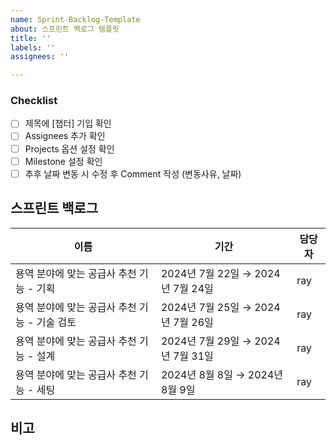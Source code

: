 ```yaml
---
name: Sprint-Backlog-Template
about: 스프린트 백로그 템플릿
title: ''
labels: ''
assignees: ''

---
```


### Checklist
- [ ] 제목에 [챕터] 기입 확인
- [ ] Assignees 추가 확인
- [ ] Projects 옵션 설정 확인
- [ ] Milestone 설정 확인
- [ ] 추후 날짜 변동 시 수정 후 Comment 작성 (변동사유, 날짜)

## 스프린트 백로그

| 이름                                 | 기간                               | 담당자 |
|--------------------------------------|------------------------------------|--------|
| 용역 분야에 맞는 공급사 추천 기능 - 기획 | 2024년 7월 22일 → 2024년 7월 24일 | ray |
| 용역 분야에 맞는 공급사 추천 기능 - 기술 검토 | 2024년 7월 25일 → 2024년 7월 26일 | ray |
| 용역 분야에 맞는 공급사 추천 기능 - 설계 | 2024년 7월 29일 → 2024년 7월 31일 | ray |
| 용역 분야에 맞는 공급사 추천 기능 - 세팅 | 2024년 8월 8일 → 2024년 8월 9일   | ray |

## 비고
